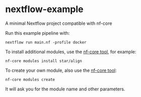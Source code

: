 # nextflow-example
A minimal Nextflow project compatible with nf-core

Run this example pipeline with:

```
nextflow run main.nf -profile docker
```

To install additional modules, use the [nf-core tool](https://github.com/nf-core/tools), for example:

```
nf-core modules install star/align
```

To create your own module, also use the [nf-core tool](https://github.com/nf-core/tools):

```
nf-core modules create
```

It will ask you for the module name and other parameters.
